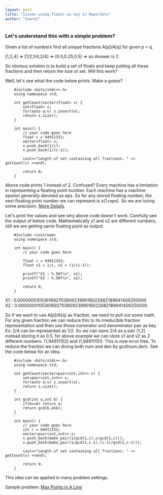 ```yaml
---
layout: post
title: "Issues using floats as key in Maps/Sets"
author: "Swaraj"
---
```

### Let's understand this with a simple problem?
Given a list of numbers find all unique fractions A[p]/A[q] for given p < q.

[1,2,4] => [1/2,1/4,2/4] => [0.5,0.25,0.5] => so Answer is 2.

So obvious solution is to build a set of floats and keep putting all these fractions and then return the size of set. Will this work? 

Well, let's see what the code below prints. Make a guess?

        #include <bits/stdc++.h>
        using namespace std;

        int getCount(vector<float> v) {
            set<float> s;
            for(auto a:v) s.insert(a);
            return s.size();
        }

        int main() {
            // your code goes here
            float c = 94911152;
            vector<float> v;
            v.push_back(1/c);
            v.push_back(1/(c-1));
            
            cout<<"Length of set containing all fractions: " << getCount(v) <<endl;
            
            return 0;
        }

Above code prints 1 instead of 2. Confused? Every machine has a limitation in representing a floating point number. Each machine has a machine epsilon generally denoted as eps. So for any stored floating number, the next floating point number we can represent is x(1+eps). So we are losing some precision. [More Details](https://www.mathworks.com/help/matlab/ref/eps.html)

Let's print the values and see why above code doesn't work. Carefully see the output of below code. Mathematically x1 and x2 are different numbers, still we are getting same floating point as output. 

        #include <iostream>
        using namespace std;
        
        int main() {
            // your code goes here
        
            float c = 94911152;
            float x1 = 1/c, x2 = (1/(c-1));
        
            printf("X1 : %.50f\n", x1);
            printf("X2 : %.50f\n", x2);
        
            return 0;
        }


X1 : 0.00000001053616927038092399016022682189941406250000<br>
X2 : 0.00000001053616927038092399016022682189941406250000

So if we want to use A[p]/A[q] as fraction, we need to pull out some math. For any given fraction we can reduce this to its irreducible fraction representation and then use those numerator and denominator pair as key. Ex: 2/4 can be represented as 1/2. So we can store 2/4 as a pair (1,2) instead storing it as 0.5. for above example we can store x1 and x2 as 2 different numbers. (1,94911152) and (1,94911151). This is now error free. To reduce the fraction we can diving both num and den by gcd(num,den). See the code below for an idea.

        #include <bits/stdc++.h>
        using namespace std;

        int getCount(vector<pair<int,int>> v) {
            set<pair<int,int>> s;
            for(auto a:v) s.insert(a);
            return s.size();
        }

        int gcd(int a,int b) {
            if(b==0) return a;
            return gcd(b,a%b);
        }

        int main() {
            // your code goes here
            int c = 94911152;
            vector<pair<int,int>> v;
            v.push_back(make_pair(1/gcd(1,c),c/gcd(1,c)));
            v.push_back(make_pair(1/gcd(1,c-1),(c-1)/gcd(1,c-1)));
            
            cout<<"Length of set containing all fractions: " << getCount(v) <<endl;

            return 0;
        }

This idea can be applied in many problem settings. 

Sample problem:
[Max Points in A Line](https://leetcode.com/problems/max-points-on-a-line/description/)